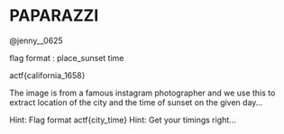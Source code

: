 # PAPARAZZI

@jenny__0625

flag format : place_sunset time

actf{california_1658}

The image is from a famous instagram photographer and we use this to extract location of the city and the time of sunset on the given day…

Hint: Flag format actf{city_time}
Hint: Get your timings right...